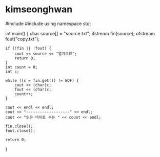 # kimseonghwan

#include <iostream>
#include <fstream>
using namespace std;

int main() {
	char source[] = "source.txt";
	ifstream fin(source);
	ofstream fout("copy.txt");

	if (!fin || !fout) {
		cout << source << "열기오류";
		return 0;
	}
	int count = 0;
	int c;

	while ((c = fin.get()) != EOF) {
		cout << (char)c;
		fout << (char)c;
		count++;
	}

	cout << endl << endl;
	cout << "-------------------" << endl;
	cout << "읽은 바이트 수는 " << count << endl;

	fin.close();
	fout.close();

	return 0;
}
